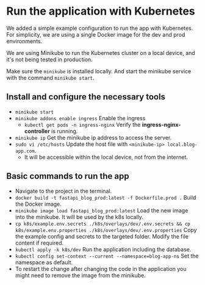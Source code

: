 # Run the application with Kubernetes

We added a simple example configuration to run the app with Kubernetes. For simplicity, we are using a single Docker image for the dev and prod environments.

We are using Minikube to run the Kubernetes cluster on a local device, and it's not being tested in production.

Make sure the `minikube` is installed locally. And start the minikube service with the command `minikube start`.

## Install and configure the necessary tools

- `minikube start`
- `minikube addons enable ingress` Enable the ingress
  - `kubectl get pods -n ingress-nginx` Verify the **ingress-nginx-controller** is running.
- `minikube ip` Get the minikube ip address to access the server.
- `sudo vi /etc/hosts` Update the host file with `<minikube-ip> local.blog-app.com`.
  - It will be accessible within the local device, not from the internet.

## Basic commands to run the app

- Navigate to the project in the terminal.
- `docker build -t fastapi_blog_prod:latest -f Dockerfile.prod .` Build the Docker image.
- `minikube image load fastapi_blog_prod:latest` Load the new image into the minikube. It will be used by the k8s locally.
- `cp k8s/example.env.secrets ./k8s/overlays/dev/.env.secrets && cp k8s/example.env.properties ./k8s/overlays/dev/.env.properties` Copy the example config and secrets to the targeted folder. Modify the file content if required.
- `kubectl apply -k k8s/dev` Run the application including the database.
- `kubectl config set-context --current --namespace=blog-app-ns` Set the namespace as default.
- To restart the change after changing the code in the application you might need to remove the image from the minikube.
